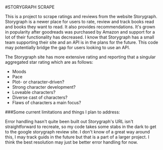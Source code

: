 #STORYGRAPH SCRAPE 

This is a project to scrape ratings and reviews from the website Storygraph. Storygraph is a newer place for users to rate, review and track books read and books they want to read. It also provides recommendations. 
It's grown in popularity after goodreads was purchased by Amazon and support for a lot of their functionality has decreased. I know that Storygraph has a small team supporting their site and an API is in the plans
for the future. This code may potentially bridge the gap for users looking to use an API.

The Storygraph site has more extensive rating and reporting that a singular aggregated star rating which are as follows:

- Moods
- Pace
- Plot- or character-driven?
- Strong character development?
- Loveable characters?
- Diverse cast of characters?
- Flaws of characters a main focus?

###Some current limitations and things I plan to address: 

Error handling hasn't quite been built out 
Storygraph's URL isn't straightforward to recreate, so my code takes some stabs in the dark to get to the google storygraph review site. I don't know of a great way around this, I may track guids in the future but that is a part of a larger project.
I think the best resolution may just be better error handling for now. 


